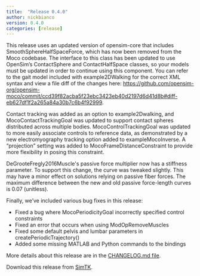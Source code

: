```yaml
---
title:  "Release 0.4.0"
author: nickbianco
version: 0.4.0
categories: [release]
---
```

This release uses an updated version of opensim-core that includes 
SmoothSphereHalfSpaceForce, which has now been removed from the Moco codebase. 
The interface to this class has been updated to use OpenSim’s ContactSphere and 
ContactHalfSpace classes, so your models must be updated in order to continue 
using this component. You can refer to the gait model included with 
example2DWalking for the correct XML syntax and view a file diff of the changes 
here: https://github.com/opensim-org/opensim-moco/commit/ccd39f82acba5f23ebc3423eb40d2197d6d41d8b#diff-eb627df1f2a265a84a30b7c6b4f92999.

Contact tracking was added as an option to example2Dwalking, and 
MocoContactTrackingGoal was updated to support contact spheres distributed 
across multiple bodies. MocoControlTrackingGoal was updated to more easily 
associate controls to reference data, as demonstrated by a new electromyography 
tracking option added to exampleMocoInverse.  A “projection” setting was added 
to MocoFrameDistanceConstraint to provide more flexibility in posing this 
constraint. 

DeGrooteFregly2016Muscle's passive force multiplier now has a stiffness 
parameter. To support this change, the curve was tweaked slightly. This may have 
a minor effect on solutions relying on passive fiber forces. The maximum 
difference between the new and old passive force-length curves is 0.07 
(unitless).
 
Finally, we’ve included various bug fixes in this release:
- Fixed a bug where MocoPeriodicityGoal incorrectly specified control constraints
- Fixed an error that occurs when using ModOpRemoveMuscles
- Fixed some default pelvis and lumbar parameters in createPeriodicTrajectory() 
- Added some missing MATLAB and Python commands to the bindings

More details about this release are in the [CHANGELOG.md file](https://github.com/opensim-org/opensim-moco/blob/0.4.0/CHANGELOG.md).

Download this release from [SimTK](https://simtk.org/frs/?group_id=1815).
